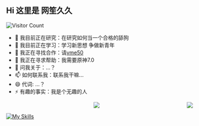 
## Hi 这里是 网笙久久

![Visitor Count](https://profile-counter.glitch.me/wangshengjj/count.svg)

- 🔭 我目前正在研究：在研究如何当一个合格的舔狗
- 🌱 我目前正在学习：学习新思想 争做新青年
- 👯 我正在寻找合作：请[vme50](https://vme50.wangshengjj.work)
- 🤔 我正在寻求帮助：我需要原神7.0
- 💬 问我关于：...？
- 📫 如何联系我：联系我干嘛...
- 😄 代词: ...？
- ⚡ 有趣的事实：我是个无趣的人

<div style="display: flex;">
  <a href="https://github.com/wangshengjj" style="flex: 1; display: block; text-align: center;">
    <img align="center" src="https://github-readme-stats.vercel.app/api?username=wangshengjj&theme=radical" />
  </a>
  <a href="https://github.com/wangshengjj" style="display: block; text-align: center;">
    <img align="center" src="https://github-readme-stats.anuraghazra1.vercel.app/api/top-langs/?username=sabesansathananthan&layout=compact&theme=radical" />
  </a>
</div>

[![My Skills](https://skillicons.dev/icons?i=linux,mysql,docker,kubernetes)](https://skillicons.dev)

